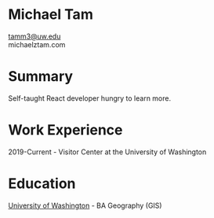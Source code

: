 # Michael Tam

tamm3@uw.edu  
michaelztam.com

# Summary

Self-taught React developer hungry to learn more.

# Work Experience

2019-Current - Visitor Center at the University of Washington

# Education

[University of Washington](https://www.washington.edu) - BA Geography (GIS)
